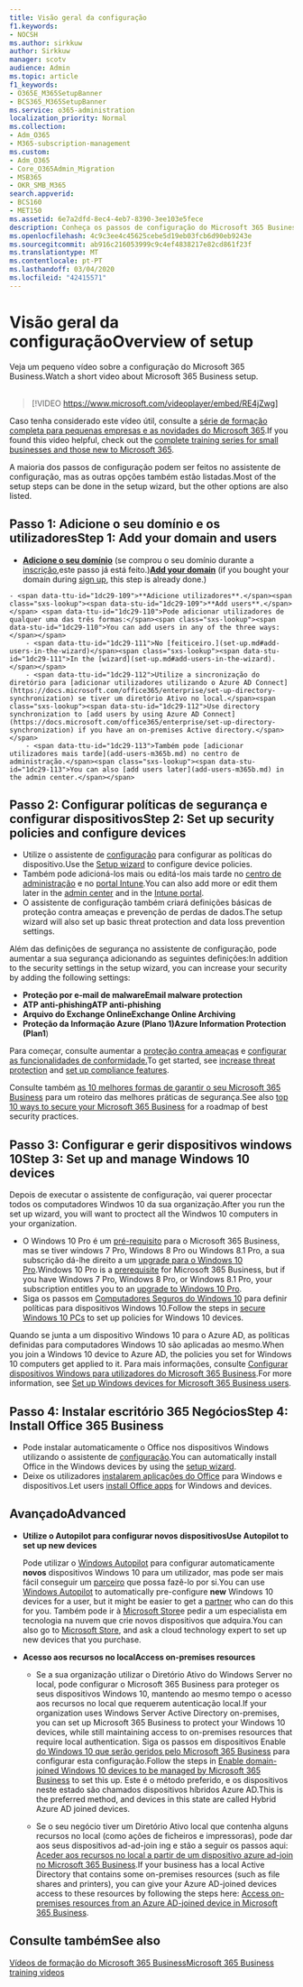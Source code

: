 ```yaml
---
title: Visão geral da configuração
f1.keywords:
- NOCSH
ms.author: sirkkuw
author: Sirkkuw
manager: scotv
audience: Admin
ms.topic: article
f1_keywords:
- O365E_M365SetupBanner
- BCS365_M365SetupBanner
ms.service: o365-administration
localization_priority: Normal
ms.collection:
- Adm_O365
- M365-subscription-management
ms.custom:
- Adm_O365
- Core_O365Admin_Migration
- MSB365
- OKR_SMB_M365
search.appverid:
- BCS160
- MET150
ms.assetid: 6e7a2dfd-8ec4-4eb7-8390-3ee103e5fece
description: Conheça os passos de configuração do Microsoft 365 Business, desde a subscrição, à adição de um domínio e utilizadores, à configuração de políticas de segurança, e muito mais.
ms.openlocfilehash: 4c9c3ee4c45625cebe5d19eb03fcb6d90eb9243e
ms.sourcegitcommit: ab916c216053999c9c4ef4838217e82cd861f23f
ms.translationtype: MT
ms.contentlocale: pt-PT
ms.lasthandoff: 03/04/2020
ms.locfileid: "42415571"
---
```

# <a name="overview-of-setup"></a><span data-ttu-id="1dc29-103">Visão geral da configuração</span><span class="sxs-lookup"><span data-stu-id="1dc29-103">Overview of setup</span></span>

<span data-ttu-id="1dc29-104">Veja um pequeno vídeo sobre a configuração do Microsoft 365 Business.</span><span class="sxs-lookup"><span data-stu-id="1dc29-104">Watch a short video about Microsoft 365 Business setup.</span></span><br><br>

> [!VIDEO https://www.microsoft.com/videoplayer/embed/RE4jZwg] 

<span data-ttu-id="1dc29-105">Caso tenha considerado este vídeo útil, consulte a [série de formação completa para pequenas empresas e as novidades do Microsoft 365](https://support.office.com/article/6ab4bbcd-79cf-4000-a0bd-d42ce4d12816).</span><span class="sxs-lookup"><span data-stu-id="1dc29-105">If you found this video helpful, check out the [complete training series for small businesses and those new to Microsoft 365](https://support.office.com/article/6ab4bbcd-79cf-4000-a0bd-d42ce4d12816).</span></span>

<span data-ttu-id="1dc29-106">A maioria dos passos de configuração podem ser feitos no assistente de configuração, mas as outras opções também estão listadas.</span><span class="sxs-lookup"><span data-stu-id="1dc29-106">Most of the setup steps can be done in the setup wizard, but the other options are also listed.</span></span>

## <a name="step-1-add-your-domain-and-users"></a><span data-ttu-id="1dc29-107">Passo 1: Adicione o seu domínio e os utilizadores</span><span class="sxs-lookup"><span data-stu-id="1dc29-107">Step 1: Add your domain and users</span></span>

   - <span data-ttu-id="1dc29-108">**[Adicione o seu domínio](set-up.md#add-your-domain-to-personalize-sign-in)** (se comprou o seu domínio durante a [inscrição,](sign-up.md)este passo já está feito.)</span><span class="sxs-lookup"><span data-stu-id="1dc29-108">**[Add your domain](set-up.md#add-your-domain-to-personalize-sign-in)** (if you bought your domain during [sign up](sign-up.md), this step is already done.)</span></span>

    - <span data-ttu-id="1dc29-109">**Adicione utilizadores**.</span><span class="sxs-lookup"><span data-stu-id="1dc29-109">**Add users**.</span></span> <span data-ttu-id="1dc29-110">Pode adicionar utilizadores de qualquer uma das três formas:</span><span class="sxs-lookup"><span data-stu-id="1dc29-110">You can add users in any of the three ways:</span></span>
        - <span data-ttu-id="1dc29-111">No [feiticeiro.](set-up.md#add-users-in-the-wizard)</span><span class="sxs-lookup"><span data-stu-id="1dc29-111">In the [wizard](set-up.md#add-users-in-the-wizard).</span></span>
        - <span data-ttu-id="1dc29-112">Utilize a sincronização do diretório para [adicionar utilizadores utilizando o Azure AD Connect](https://docs.microsoft.com/office365/enterprise/set-up-directory-synchronization) se tiver um diretório Ativo no local.</span><span class="sxs-lookup"><span data-stu-id="1dc29-112">Use directory synchronization to [add users by using Azure AD Connect](https://docs.microsoft.com/office365/enterprise/set-up-directory-synchronization) if you have an on-premises Active directory.</span></span>
        - <span data-ttu-id="1dc29-113">Também pode [adicionar utilizadores mais tarde](add-users-m365b.md) no centro de administração.</span><span class="sxs-lookup"><span data-stu-id="1dc29-113">You can also [add users later](add-users-m365b.md) in the admin center.</span></span>
## <a name="step-2-set-up-security-policies-and-configure-devices"></a><span data-ttu-id="1dc29-114">Passo 2: Configurar políticas de segurança e configurar dispositivos</span><span class="sxs-lookup"><span data-stu-id="1dc29-114">Step 2: Set up security policies and configure devices</span></span> 

  - <span data-ttu-id="1dc29-115">Utilize o assistente de [configuração](set-up.md#protect-your-organization) para configurar as políticas do dispositivo.</span><span class="sxs-lookup"><span data-stu-id="1dc29-115">Use the [Setup wizard](set-up.md#protect-your-organization) to configure device policies.</span></span> 
  - <span data-ttu-id="1dc29-116">Também pode adicioná-los mais ou editá-los mais tarde no [centro de administração](view-policies-and-devices.md) e no [portal Intune](https://docs.microsoft.com/intune/tutorial-walkthrough-intune-portal).</span><span class="sxs-lookup"><span data-stu-id="1dc29-116">You can also add more or edit them later in the [admin center](view-policies-and-devices.md) and in the [Intune portal](https://docs.microsoft.com/intune/tutorial-walkthrough-intune-portal).</span></span>
  - <span data-ttu-id="1dc29-117">O assistente de configuração também criará definições básicas de proteção contra ameaças e prevenção de perdas de dados.</span><span class="sxs-lookup"><span data-stu-id="1dc29-117">The setup wizard will also set up basic threat protection and data loss prevention settings.</span></span>
  
  <span data-ttu-id="1dc29-118">Além das definições de segurança no assistente de configuração, pode aumentar a sua segurança adicionando as seguintes definições:</span><span class="sxs-lookup"><span data-stu-id="1dc29-118">In addition to the security settings in the setup wizard, you can increase your security by adding the following settings:</span></span>

- <span data-ttu-id="1dc29-119">**Proteção por e-mail de malware**</span><span class="sxs-lookup"><span data-stu-id="1dc29-119">**Email malware protection**</span></span>
- <span data-ttu-id="1dc29-120">**ATP anti-phishing**</span><span class="sxs-lookup"><span data-stu-id="1dc29-120">**ATP anti-phishing**</span></span>
- <span data-ttu-id="1dc29-121">**Arquivo do Exchange Online**</span><span class="sxs-lookup"><span data-stu-id="1dc29-121">**Exchange Online Archiving**</span></span>
- <span data-ttu-id="1dc29-122">**Proteção da Informação Azure (Plano 1)**</span><span class="sxs-lookup"><span data-stu-id="1dc29-122">**Azure Information Protection (Plan1**)</span></span>

<span data-ttu-id="1dc29-123">Para começar, consulte aumentar a [proteção contra ameaças](increase-threat-protection.md) e [configurar as funcionalidades de conformidade.](set-up-compliance.md)</span><span class="sxs-lookup"><span data-stu-id="1dc29-123">To get started, see [increase threat protection](increase-threat-protection.md) and [set up compliance features](set-up-compliance.md).</span></span>

<span data-ttu-id="1dc29-124">Consulte também [as 10 melhores formas de garantir o seu Microsoft 365 Business](https://docs.microsoft.com/office365/admin/security-and-compliance/secure-your-business-data) para um roteiro das melhores práticas de segurança.</span><span class="sxs-lookup"><span data-stu-id="1dc29-124">See also [top 10 ways to secure your Microsoft 365 Business](https://docs.microsoft.com/office365/admin/security-and-compliance/secure-your-business-data) for a roadmap of best security practices.</span></span>

## <a name="step-3-set-up-and-manage-windows-10-devices"></a><span data-ttu-id="1dc29-125">Passo 3: Configurar e gerir dispositivos windows 10</span><span class="sxs-lookup"><span data-stu-id="1dc29-125">Step 3: Set up and manage Windows 10 devices</span></span>

<span data-ttu-id="1dc29-126">Depois de executar o assistente de configuração, vai querer procectar todos os computadores Windwos 10 da sua organização.</span><span class="sxs-lookup"><span data-stu-id="1dc29-126">After you run the set up wizard, you will want to proctect all the Windwos 10 computers in your organization.</span></span>
  
- <span data-ttu-id="1dc29-127">O Windows 10 Pro é um [pré-requisito](pre-requisites-for-data-protection.md) para o Microsoft 365 Business, mas se tiver windows 7 Pro, Windows 8 Pro ou Windows 8.1 Pro, a sua subscrição dá-lhe direito a um [upgrade para o Windows 10 Pro](https://docs.microsoft.com/microsoft-365/business/upgrade-to-windows-pro-creators-update).</span><span class="sxs-lookup"><span data-stu-id="1dc29-127">Windows 10 Pro is a [prerequisite](pre-requisites-for-data-protection.md) for Microsoft 365 Business, but if you have Windows 7 Pro, Windows 8 Pro, or Windows 8.1 Pro, your subscription entitles you to an [upgrade to  Windows 10 Pro](https://docs.microsoft.com/microsoft-365/business/upgrade-to-windows-pro-creators-update).</span></span>
- <span data-ttu-id="1dc29-128">Siga os passos em [Computadores Seguros do Windows 10](secure-win-10-pcs.md) para definir políticas para dispositivos Windows 10.</span><span class="sxs-lookup"><span data-stu-id="1dc29-128">Follow the steps in [secure Windows 10 PCs](secure-win-10-pcs.md) to set up policies for Windows 10 devices.</span></span>

<span data-ttu-id="1dc29-129">Quando se junta a um dispositivo Windows 10 para o Azure AD, as políticas definidas para computadores Windows 10 são aplicadas ao mesmo.</span><span class="sxs-lookup"><span data-stu-id="1dc29-129">When you join a Windows 10 device to Azure AD, the policies you set for Windows 10 computers get applied to it.</span></span> <span data-ttu-id="1dc29-130">Para mais informações, consulte [Configurar dispositivos Windows para utilizadores do Microsoft 365 Business](set-up-windows-devices.md).</span><span class="sxs-lookup"><span data-stu-id="1dc29-130">For more information, see [Set up Windows devices for Microsoft 365 Business users](set-up-windows-devices.md).</span></span>

## <a name="step-4-install-office-365-business"></a><span data-ttu-id="1dc29-131">Passo 4: Instalar escritório 365 Negócios</span><span class="sxs-lookup"><span data-stu-id="1dc29-131">Step 4: Install Office 365 Business</span></span>
- <span data-ttu-id="1dc29-132">Pode instalar automaticamente o Office nos dispositivos Windows utilizando o assistente de [configuração](set-up.md#deploy-office-365-client-apps).</span><span class="sxs-lookup"><span data-stu-id="1dc29-132">You can automatically install Office in the Windows devices by using the [setup wizard](set-up.md#deploy-office-365-client-apps).</span></span>
- <span data-ttu-id="1dc29-133">Deixe os utilizadores [instalarem aplicações do Office](https://docs.microsoft.com/office365/admin/setup/install-applications) para Windows e dispositivos.</span><span class="sxs-lookup"><span data-stu-id="1dc29-133">Let users [install Office apps](https://docs.microsoft.com/office365/admin/setup/install-applications) for Windows and devices.</span></span>
     
## <a name="advanced"></a><span data-ttu-id="1dc29-134">Avançado</span><span class="sxs-lookup"><span data-stu-id="1dc29-134">Advanced</span></span>
- <span data-ttu-id="1dc29-135">**Utilize o Autopilot para configurar novos dispositivos**</span><span class="sxs-lookup"><span data-stu-id="1dc29-135">**Use Autopilot to set up new devices**</span></span>
            
     <span data-ttu-id="1dc29-136">Pode utilizar o [Windows Autopilot](add-autopilot-devices-and-profile.md) para configurar automaticamente **novos** dispositivos Windows 10 para um utilizador, mas pode ser mais fácil conseguir um [parceiro](https://www.microsoft.com/solution-providers/search) que possa fazê-lo por si.</span><span class="sxs-lookup"><span data-stu-id="1dc29-136">You can use [Windows Autopilot](add-autopilot-devices-and-profile.md) to automatically pre-configure **new** Windows 10 devices for a user, but it might be easier to get a [partner](https://www.microsoft.com/solution-providers/search) who can do this for you.</span></span> <span data-ttu-id="1dc29-137">Também pode ir à [Microsoft Store](https://go.microsoft.com/fwlink/?linkid=874598)e pedir a um especialista em tecnologia na nuvem que crie novos dispositivos que adquira.</span><span class="sxs-lookup"><span data-stu-id="1dc29-137">You can also go to [Microsoft Store](https://go.microsoft.com/fwlink/?linkid=874598), and ask a cloud technology expert to set up new devices that you purchase.</span></span>

- <span data-ttu-id="1dc29-138">**Acesso aos recursos no local**</span><span class="sxs-lookup"><span data-stu-id="1dc29-138">**Access on-premises resources**</span></span>

     - <span data-ttu-id="1dc29-139">Se a sua organização utilizar o Diretório Ativo do Windows Server no local, pode configurar o Microsoft 365 Business para proteger os seus dispositivos Windows 10, mantendo ao mesmo tempo o acesso aos recursos no local que requerem autenticação local.</span><span class="sxs-lookup"><span data-stu-id="1dc29-139">If your organization uses Windows Server Active Directory on-premises, you can set up Microsoft 365 Business to protect your Windows 10 devices, while still maintaining access to on-premises resources that require local authentication.</span></span> <span data-ttu-id="1dc29-140">Siga os passos em dispositivos Enable [do Windows 10 que serão geridos pelo Microsoft 365 Business](manage-windows-devices.md) para configurar esta configuração.</span><span class="sxs-lookup"><span data-stu-id="1dc29-140">Follow the steps in [Enable domain-joined Windows 10 devices to be managed by Microsoft 365 Business](manage-windows-devices.md) to set this up.</span></span> <span data-ttu-id="1dc29-141">Este é o método preferido, e os dispositivos neste estado são chamados dispositivos híbridos Azure AD.</span><span class="sxs-lookup"><span data-stu-id="1dc29-141">This is the preferred method, and devices in this state are called Hybrid Azure AD joined devices.</span></span>

    - <span data-ttu-id="1dc29-142">Se o seu negócio tiver um Diretório Ativo local que contenha alguns recursos no local (como ações de ficheiros e impressoras), pode dar aos seus dispositivos ad-ad-join ing e stão a seguir os passos aqui: [Aceder aos recursos no local a partir de um dispositivo azure ad-join no Microsoft 365 Business](access-resources.md).</span><span class="sxs-lookup"><span data-stu-id="1dc29-142">If your business has a local Active Directory that contains some on-premises resources (such as file shares and printers), you can give your Azure AD-joined devices access to these resources by following the steps here: [Access on-premises resources from an Azure AD-joined device in Microsoft 365 Business](access-resources.md).</span></span>

## <a name="see-also"></a><span data-ttu-id="1dc29-143">Consulte também</span><span class="sxs-lookup"><span data-stu-id="1dc29-143">See also</span></span>

[<span data-ttu-id="1dc29-144">Vídeos de formação do Microsoft 365 Business</span><span class="sxs-lookup"><span data-stu-id="1dc29-144">Microsoft 365 Business training videos</span></span>](https://support.office.com/article/6ab4bbcd-79cf-4000-a0bd-d42ce4d12816)
